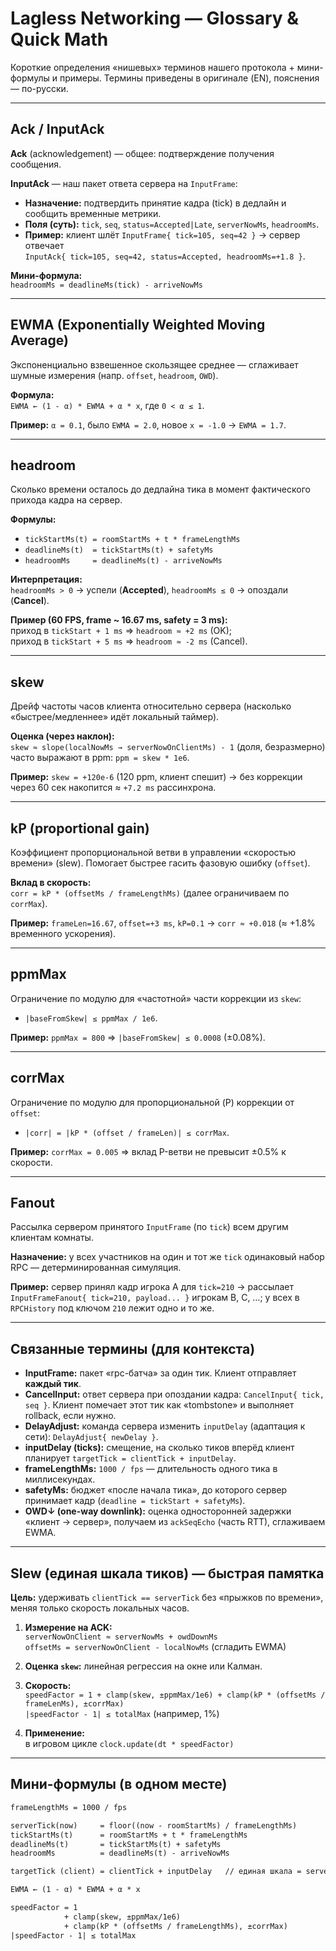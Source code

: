 # Lagless Networking — Glossary & Quick Math

Короткие определения «нишевых» терминов нашего протокола + мини-формулы и примеры. Термины приведены в оригинале (EN), пояснения — по-русски.  

---

## Ack / InputAck

**Ack** (acknowledgement) — общее: подтверждение получения сообщения.

**InputAck** — наш пакет ответа сервера на `InputFrame`:
- **Назначение:** подтвердить принятие кадра (tick) в дедлайн и сообщить временные метрики.
- **Поля (суть):** `tick`, `seq`, `status=Accepted|Late`, `serverNowMs`, `headroomMs`.
- **Пример:** клиент шлёт `InputFrame{ tick=105, seq=42 }` → сервер отвечает  
  `InputAck{ tick=105, seq=42, status=Accepted, headroomMs=+1.8 }`.

**Мини-формула:**  
`headroomMs = deadlineMs(tick) - arriveNowMs`

---

## EWMA (Exponentially Weighted Moving Average)

Экспоненциально взвешенное скользящее среднее — сглаживает шумные измерения (напр. `offset`, `headroom`, `OWD`).

**Формула:**  
`EWMA ← (1 - α) * EWMA + α * x`, где `0 < α ≤ 1`.

**Пример:** `α = 0.1`, было `EWMA = 2.0`, новое `x = -1.0` → `EWMA = 1.7`.

---

## headroom

Сколько времени осталось до дедлайна тика в момент фактического прихода кадра на сервер.

**Формулы:**
- `tickStartMs(t) = roomStartMs + t * frameLengthMs`
- `deadlineMs(t)  = tickStartMs(t) + safetyMs`
- `headroomMs     = deadlineMs(t) - arriveNowMs`

**Интерпретация:**  
`headroomMs > 0` → успели (**Accepted**), `headroomMs ≤ 0` → опоздали (**Cancel**).

**Пример (60 FPS, frame ~ 16.67 ms, safety = 3 ms):**  
приход в `tickStart + 1 ms` ⇒ `headroom ≈ +2 ms` (OK);  
приход в `tickStart + 5 ms` ⇒ `headroom ≈ -2 ms` (Cancel).

---

## skew

Дрейф частоты часов клиента относительно сервера (насколько «быстрее/медленнее» идёт локальный таймер).

**Оценка (через наклон):**  
`skew ≈ slope(localNowMs → serverNowOnClientMs) - 1` (доля, безразмерно)  
часто выражают в ppm: `ppm = skew * 1e6`.

**Пример:** `skew = +120e-6` (120 ppm, клиент спешит) → без коррекции через 60 сек накопится ≈ `+7.2 ms` рассинхрона.

---

## kP (proportional gain)

Коэффициент пропорциональной ветви в управлении «скоростью времени» (slew). Помогает быстрее гасить фазовую ошибку (`offset`).

**Вклад в скорость:**  
`corr = kP * (offsetMs / frameLengthMs)` (далее ограничиваем по `corrMax`).

**Пример:** `frameLen=16.67`, `offset=+3 ms`, `kP=0.1` → `corr ≈ +0.018` (≈ +1.8% временного ускорения).

---

## ppmMax

Ограничение по модулю для «частотной» части коррекции из `skew`:
- `|baseFromSkew| ≤ ppmMax / 1e6`.

**Пример:** `ppmMax = 800` ⇒ `|baseFromSkew| ≤ 0.0008` (±0.08%).

---

## corrMax

Ограничение по модулю для пропорциональной (P) коррекции от `offset`:
- `|corr| = |kP * (offset / frameLen)| ≤ corrMax`.

**Пример:** `corrMax = 0.005` ⇒ вклад P-ветви не превысит ±0.5% к скорости.

---

## Fanout

Рассылка сервером принятого `InputFrame` (по `tick`) всем другим клиентам комнаты.

**Назначение:** у всех участников на один и тот же `tick` одинаковый набор RPC — детерминированная симуляция.

**Пример:** сервер принял кадр игрока A для `tick=210` → рассылает `InputFrameFanout{ tick=210, payload... }` игрокам B, C, …; у всех в `RPCHistory` под ключом `210` лежит одно и то же.

---

## Связанные термины (для контекста)

- **InputFrame:** пакет «rpc-батча» за один тик. Клиент отправляет **каждый тик**.
- **CancelInput:** ответ сервера при опоздании кадра: `CancelInput{ tick, seq }`. Клиент помечает этот тик как «tombstone» и выполняет rollback, если нужно.
- **DelayAdjust:** команда сервера изменить `inputDelay` (адаптация к сети): `DelayAdjust{ newDelay }`.
- **inputDelay (ticks):** смещение, на сколько тиков вперёд клиент планирует `targetTick = clientTick + inputDelay`.
- **frameLengthMs:** `1000 / fps` — длительность одного тика в миллисекундах.
- **safetyMs:** бюджет «после начала тика», до которого сервер принимает кадр (`deadline = tickStart + safetyMs`).
- **OWD↓ (one-way downlink):** оценка односторонней задержки «клиент → сервер», получаем из `ackSeqEcho` (часть RTT), сглаживаем EWMA.

---

## Slew (единая шкала тиков) — быстрая памятка

**Цель:** удерживать `clientTick == serverTick` без «прыжков по времени», меняя только скорость локальных часов.

1) **Измерение на ACK:**  
   `serverNowOnClient ≈ serverNowMs + owdDownMs`  
   `offsetMs = serverNowOnClient - localNowMs` (сгладить EWMA)

2) **Оценка `skew`:** линейная регрессия на окне или Калман.

3) **Скорость:**  
   `speedFactor = 1 + clamp(skew, ±ppmMax/1e6) + clamp(kP * (offsetMs / frameLenMs), ±corrMax)`  
   `|speedFactor - 1| ≤ totalMax` (например, 1%)

4) **Применение:**  
   в игровом цикле `clock.update(dt * speedFactor)`

---

## Мини-формулы (в одном месте)

```txt
frameLengthMs = 1000 / fps

serverTick(now)     = floor((now - roomStartMs) / frameLengthMs)
tickStartMs(t)      = roomStartMs + t * frameLengthMs
deadlineMs(t)       = tickStartMs(t) + safetyMs
headroomMs          = deadlineMs(t) - arriveNowMs

targetTick (client) = clientTick + inputDelay   // единая шкала = serverTick

EWMA ← (1 - α) * EWMA + α * x

speedFactor = 1
            + clamp(skew, ±ppmMax/1e6)
            + clamp(kP * (offsetMs / frameLengthMs), ±corrMax)
|speedFactor - 1| ≤ totalMax
